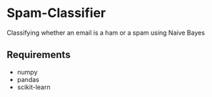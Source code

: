 # Spam-Classifier

Classifying whether an email is a ham or a spam using Naive Bayes

## Requirements

- numpy
- pandas
- scikit-learn

